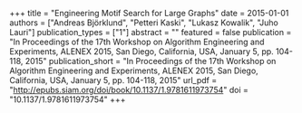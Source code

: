 +++
title = "Engineering Motif Search for Large Graphs"
date = 2015-01-01
authors = ["Andreas Björklund", "Petteri Kaski", "Lukasz Kowalik", "Juho Lauri"]
publication_types = ["1"]
abstract = ""
featured = false
publication = "In Proceedings of the 17th Workshop on Algorithm Engineering and Experiments, ALENEX 2015, San Diego, California, USA, January 5, pp. 104-118, 2015"
publication_short = "In Proceedings of the 17th Workshop on Algorithm Engineering and Experiments, ALENEX 2015, San Diego, California, USA, January 5, pp. 104-118, 2015"
url_pdf = "http://epubs.siam.org/doi/book/10.1137/1.9781611973754"
doi = "10.1137/1.9781611973754"
+++

